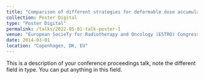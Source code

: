 ```yaml
---
title: "Comparison of different strategies for deformable dose accumulation in prostate cancer radiotherapy"
collection: Poster Digital 
type: "Poster Digital"
permalink: /talks/2022-05-01-talk-poster-1
venue: "European SocieTy for Radiotherapy and Oncology (ESTRO) Congress"
date: 2014-03-01
location: "Copenhagen, DK, EU"
---
```


This is a description of your conference proceedings talk, note the different field in type. You can put anything in this field.
